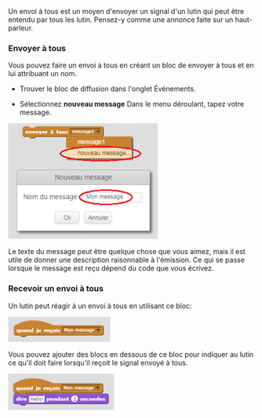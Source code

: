 Un envoi à tous est un moyen d'envoyer un signal d'un lutin qui peut être entendu par tous les lutin. Pensez-y comme une annonce faite sur un haut-parleur.

### Envoyer à tous

Vous pouvez faire un envoi à tous en créant un bloc de envoyer à tous et en lui attribuant un nom.

+ Trouver le bloc de diffusion dans l'onglet Événements.

+ Sélectionnez **nouveau message** Dans le menu déroulant, tapez votre message.

![Créer un envoi à tous](images/create-a-broadcast.png)

Le texte du message peut être quelque chose que vous aimez, mais il est utile de donner une description raisonnable à l'émission. Ce qui se passe lorsque le message est reçu dépend du code que vous écrivez.

### Recevoir un envoi à tous

Un lutin peut réagir à un envoi à tous en utilisant ce bloc:

![Recevoir un envoi à tous](images/receive-a-broadcast.png)

Vous pouvez ajouter des blocs en dessous de ce bloc pour indiquer au lutin ce qu'il doit faire lorsqu'il reçoit le signal envoyé à tous.

![Recevoir un exemple](images/receive-example.png)